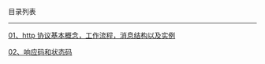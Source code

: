 目录列表

----

[01、http 协议基本概念，工作流程，消息结构以及实例](https://github.com/heptaluan/blog/tree/master/http/note/01.md)

[02、响应码和状态码](https://github.com/heptaluan/blog/tree/master/http/note/02.md)






























